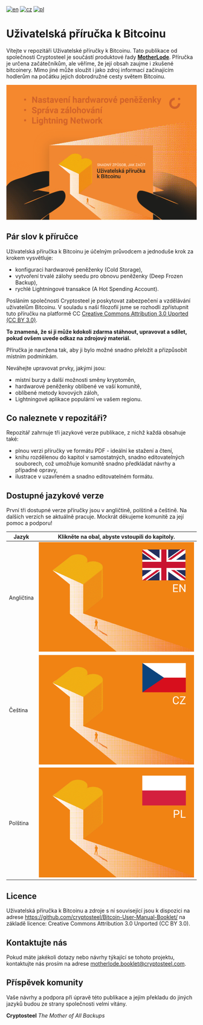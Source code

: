 [![en](https://img.shields.io/badge/lang-EN-blue.svg)](/EN-English/README-EN.md) [![cz](https://img.shields.io/badge/lang-CZ-white.svg)](/CZ-Czech/README-CZ.md) [![pl](https://img.shields.io/badge/lang-PL-red.svg)](/PL-Polski/README-PL.md)

# Uživatelská příručka k Bitcoinu

Vítejte v repozitáři Uživatelské příručky k Bitcoinu. Tato publikace od společnosti Cryptosteel je součástí produktové řady **[MotherLode](https://cryptosteel.com/product/motherlode-crypto-starter-kit/)**. Příručka je určena začátečníkům, ale věříme, že její obsah zaujme i zkušené bitcoinery. Mimo jiné může sloužit i jako zdroj informací začínajícím hodlerům na počátku jejich dobrodružné cesty světem Bitcoinu.

![The Easy Way to Get Started](/Assets/cover-cz.png)


## Pár slov k příručce

Uživatelská příručka k Bitcoinu je účelným průvodcem a jednoduše krok za krokem vysvětluje:

- konfiguraci hardwarové peněženky (Cold Storage),
- vytvoření trvalé zálohy seedu pro obnovu peněženky (Deep Frozen Backup),
- rychlé Lightningové transakce (A Hot Spending Account).

Posláním společnosti Cryptosteel je poskytovat zabezpečení a vzdělávání uživatelům Bitcoinu. V souladu s naší filozofií jsme se rozhodli zpřístupnit tuto příručku na platformě CC [Creative Commons Attribution 3.0 Uported (CC BY 3.0)](/LICENSE.md).

**To znamená, že si ji může kdokoli zdarma stáhnout, upravovat a sdílet, pokud ovšem uvede odkaz na zdrojový materiál.**

Příručka je navržena tak, aby ji bylo možné snadno přeložit a přizpůsobit místním podmínkám.

Neváhejte upravovat prvky, jakými jsou:

- místní burzy a další možnosti směny kryptoměn,
- hardwarové peněženky oblíbené ve vaší komunitě,
- oblíbené metody kovových záloh,
- Lightningové aplikace populární ve vašem regionu.


## Co naleznete v repozitáři?

Repozitář zahrnuje tři jazykové verze publikace, z nichž každá obsahuje také:

- plnou verzi příručky ve formátu PDF - ideální ke stažení a čtení,
- knihu rozdělenou do kapitol v samostatných, snadno editovatelných souborech, což umožňuje komunitě snadno předkládat návrhy a případné opravy,
- ilustrace v uzavřeném a snadno editovatelném formátu.


## Dostupné jazykové verze

První tři dostupné verze příručky jsou v angličtině, polštině a češtině. Na dalších verzích se aktuálně pracuje. Mockrát děkujeme komunitě za její pomoc a podporu!

|Jazyk|Klikněte na obal, abyste vstoupili do kapitoly.|
|---|---|
|Angličtina|[![EN](/Assets/en.png)](/EN-English/)|
|Čeština|[![CZ](/Assets/cz.png)](/CZ-Czech/)|
|Polština|[![PL](/Assets/pl.png)](/PL-Polski/)|


## Licence

Uživatelská příručka k Bitcoinu a zdroje s ní související jsou k dispozici na adrese https://github.com/cryptosteel/Bitcoin-User-Manual-Booklet/ na základě licence: Creative Commons Attribution 3.0 Unported (CC BY 3.0). 


## Kontaktujte nás

Pokud máte jakékoli dotazy nebo návrhy týkající se tohoto projektu, kontaktujte nás prosím na adrese motherlode.booklet@cryptosteel.com.


## Příspěvek komunity

Vaše návrhy a podpora při úpravě této publikace a jejím překladu do jiných jazyků budou ze strany společnosti velmi vítány.


**Cryptosteel**
*The Mother of All Backups*